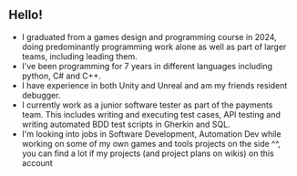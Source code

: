 ## Hello! 

- I graduated from a games design and programming course in 2024, doing predominantly programming work alone as well as part of larger teams, including leading them.
- I've been programming for 7 years in different languages including python, C# and C++.
- I have experience in both Unity and Unreal and am my friends resident debugger.
- I currently work as a junior software tester as part of the payments team. This includes writing and executing test cases, API testing and writing automated BDD test scripts in Gherkin and SQL.
- I'm looking into jobs in Software Development, Automation Dev while working on some of my own games and tools projects on the side ^^, you can find a lot if my projects (and project plans on wikis) on this account 

